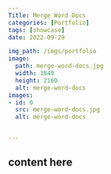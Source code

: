 ```yaml
---
Title: Merge Word Docs
categories: [Portfolio]
tags: [showcase]
date: 2022-09-29

img_path: /imgs/portfolio
image:
  path: merge-word-docs.jpg
  width: 3840
  height: 2160
  alt: merge-word-docs
images:
- id: 0
  src: merge-word-docs.jpg
  alt: merge-word-docs


---
```


## content here
